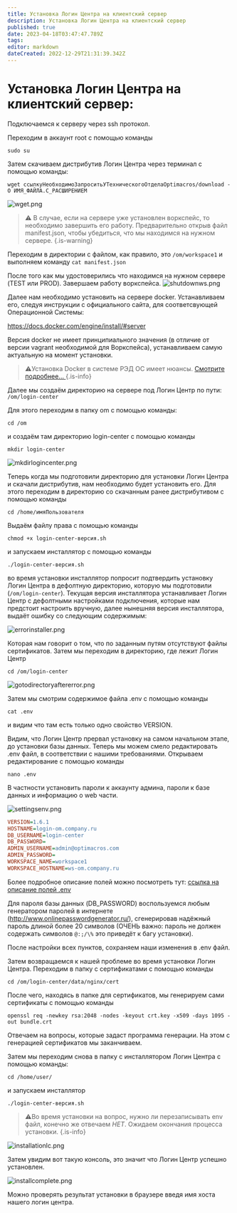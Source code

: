 ```yaml
---
title: Установка Логин Центра на клиентский сервер
description: Установка Логин Центра на клиентский сервер
published: true
date: 2023-04-18T03:47:47.789Z
tags: 
editor: markdown
dateCreated: 2022-12-29T21:31:39.342Z
---
```


# Установка Логин Центра на клиентский сервер:

Подключаемся к серверу через ssh протокол.

Переходим в аккаунт root с помощью команды 
```
sudo su
```

Затем скачиваем дистрибутив Логин Центра через терминал с помощью команды: 

`wget ссылкуНеобходимоЗапроситьУТехническогоОтделаOptimacros/download -O ИМЯ_ФАЙЛА.С_РАСШИРЕНИЕМ`

![wget.png](/login-center/wget.png)

>:warning: В случае, если на сервере уже установлен воркспейс, то необходимо завершить его работу. Предварительно открыв файл manifest.json, чтобы убедиться, что мы находимся на нужном сервере. 
{.is-warning}

Переходим в директории с файлом, как правило, это `/om/workspace1` и выполняем команду `cat manifest.json`

После того как мы удостоверились что находимся на нужном сервере (TEST или PROD). Завершаем работу воркспейса.
![shutdownws.png](/login-center/shutdownws.png)

Далее нам необходимо установить на сервере docker. Устанавливаем его, следуя инструкции c официального сайта, для соответсвующей Операционной Системы:

https://docs.docker.com/engine/install/#server

Версия docker не имеет принципиального значения (в отличие от версии vagrant необходимой для Воркспейса), устанавливаем самую актуальную на момент установки.

>:warning:Установка Docker в системе РЭД ОС имеет нюансы.
[Смотрите подробнее... ](softInstallLc.md) 
{.is-info}


Далее мы создаём директорию на сервере под Логин Центр по пути: `/om/login-center`

Для этого переходим в папку om с помощью команды: 
```
cd /om
``` 
и создаём там директорию login-center с помощью команды
```
mkdir login-center
```

![mkdirlogincenter.png](/login-center/mkdirlogincenter.png)

Теперь когда мы подготовили директорию для установки Логин Центра и скачали дистрибутив, нам необходимо будет установить его. Для этого переходим в директорию со скачанным ранее дистрибутивом с помощью команды 
```
cd /home/имяПользователя
```
Выдаём файлу права с помощью команды 
```
chmod +x login-center-версия.sh
```
 и запускаем инсталлятор с помощью команды 
```
./login-center-версия.sh
```
во время установки инсталлятор попросит подтвердить установку Логин Центра в дефолтную директорию, которую мы подготовили (`/om/login-center`). Текущая версия инсталлятора устанавливает Логин Центр с дефолтными настройками подключения, которые нам предстоит настроить вручную, далее нынешняя версия инсталлятора, выдаёт ошибку со следующим содержимым:
 
![errorinstaller.png](/login-center/errorinstaller.png)

Которая нам говорит о том, что по заданным путям отсутствуют файлы сертификатов. Затем мы переходим в директорию, где лежит Логин Центр 
```
cd /om/login-center
```

![gotodirectoryaftererror.png](/login-center/gotodirectoryaftererror.png)

Затем мы смотрим содержимое файла .env с помощью команды 
```
cat .env
```
и видим что там есть только одно свойство VERSION.

Видим, что Логин Центр прервал установку на самом начальном этапе, до установки базы данных. Теперь мы можем смело редактировать .env файл, в соответствии с нашими требованиями.
Открываем редактирование с помощью команды 
```
nano .env
```
В частности установить пароли к аккаунту админа, пароли к базе данных и информацию о web части. 

![settingsenv.png](/login-center/settingsenv.png)

```ini
VERSION=1.6.1
HOSTNAME=login-om.company.ru
DB_USERNAME=login-center
DB_PASSWORD=
ADMIN_USERNAME=admin@optimacros.com
ADMIN_PASSWORD=
WORKSPACE_NAME=workspace1
WORKSPACE_HOSTNAME=ws-om.company.ru
```

Более подробное описание полей можно посмотреть тут:
[ссылка на описание полей .env](/ru/login-center/login-center/envDescription)


Для пароля базы данных (DB_PASSWORD) воспользуемся любым генератором паролей в интернете (http://www.onlinepasswordgenerator.ru/), сгенерировав надёжный пароль длиной более 20 символов (ОЧЕНЬ важно: пароль не должен содержать символов `@:;/\%` это приведёт к багу установки). 

После настройки всех пунктов, сохраняем наши изменения в .env файл.

Затем возвращаемся к нашей проблеме во время установки Логин Центра. Переходим в папку с сертификатами с помощью команды
```
cd /om/login-center/data/nginx/cert
```
После чего, находясь в папке для сертификатов, мы генерируем сами сертификаты 
с помощью команды 
```
openssl req -newkey rsa:2048 -nodes -keyout crt.key -x509 -days 1095 -out bundle.crt
```
Отвечаем на вопросы, которые задаст программа генерации. На этом с генерацией сертификатов мы заканчиваем.

Затем мы переходим снова в папку с инсталлятором Логин Центра с помощью команды: 
```
cd /home/user/
```
и запускаем инсталлятор 
```
./login-center-версия.sh
``` 

>:warning:Во время установки на вопрос, нужно ли перезаписывать env файл, конечно же отвечаем _НЕТ_. Ожидаем окончания процесса установки.
{.is-info}

![installationlc.png](/login-center/installationlc.png)

Затем увидим вот такую консоль, это значит что Логин Центр успешно установлен.

![installcomplete.png](/login-center/installcomplete.png)

Можно проверять результат установки в браузере введя имя хоста нашего логин центра.